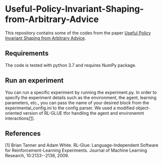 # Useful-Policy-Invariant-Shaping-from-Arbitrary-Advice
This repository contains some of the codes from the paper [Useful Policy Invariant Shaping from Arbitrary Advice](https://ala2020.vub.ac.be/papers/ALA2020_paper_30.pdf).
## Requirements
The code is tested with python 3.7 and requires NumPy package.
## Run an experiment
You can run a specific experiment by running the experiment.py. In order to specify the experiment details such as the environment, the agent, learning parameters, etc., you can pass the name of your desired block from the experimental_config.ini to the config parser. We used a modified object-oriented version of RL-GLUE tfor handling the agent and environemnt interactions[[1]](#1).
## References
<a id="1">[1]</a> 
Brian Tanner and Adam White. 
RL-Glue: Language-Independent Software for Reinforcement-Learning Experiments. 
Journal of Machine Learning Research, 10:2133--2136, 2009.
